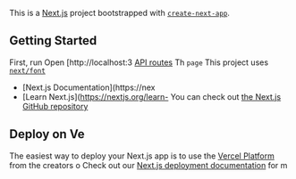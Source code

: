 This is a [Next.js](https://nextjs.org) project bootstrapped with [`create-next-app`](https://nextjs.org/docs/pages/api-reference/create-next-app).

## Getting Started
First, run 
Open [http://localhost:3
[API routes](https://nextjs.org/docs/pages/building-your-application/routng/ap-routes)
Th `page` 
This project uses [`next/font`](https://nextjs.org/docs/pages/building-your-application/optimizing/fots)
- [Next.js Documentation](https://nex
- [Learn Next.js](https://nextjs.org/learn-
You can check out [the Next.js GitHub repository](https://github.com/vercel/next.js) 
## Deploy on Ve
The easiest way to deploy your Next.js app is to use the [Vercel Platform](https://vercel.com/new?utm_medium=default-template&filter=next.js&utm_source=create-next-app&utm_campaign=create-next-app-readme) from the creators o
Check out our [Next.js deployment documentation](https://nextjs.org/docs/pages/building-your-application/deploying) for m
